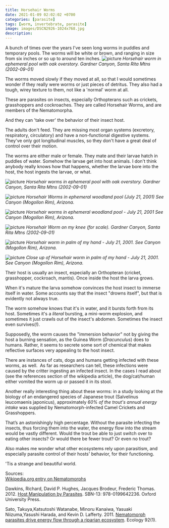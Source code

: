 ```yaml
---
title: Horsehair Worms
date: 2021-01-09 02:02:02 +0700
categories: [parasite]
tags: [worm, invertebrate, parasite]
image: images/DSCN2926-1024x768.jpg
description: 
---
```


A bunch of times over the years I've seen long worms in puddles and temporary pools. The worms will be white or brown, and ranging in size from six inches or so up to around ten inches.
![picture](images/DSCN9745-1024x768.jpg)
*Horsehair worm in ephemeral pool with oak overstory. Gardner Canyon, Santa Rita Mtns (2002-09-01)*

The worms moved slowly if they moved at all, so that I would sometimes wonder if they really were worms or just pieces of detritus. They also had a tough, wirey texture to them, not like a 'normal' worm at all.

These are parasites on insects, especially Orthopterans such as crickets, grasshoppers and cockroaches. They are called Horsehair Worms, and are  members of the Nematomorpha.

And they can 'take over' the behavior of their insect host.

The adults don't feed. They are missing most organ systems (excretory, respiratory, circulatory) and have a non-functional digestive systems. They've only got longitudinal muscles, so they don't have a great deal of control over their motion.

The worms are either male or female. They mate and their larvae hatch in puddles of water. Somehow the larvae get into host animals. I don't think anybody really knows how that happens, whether the larvae bore into the host, the host ingests the larvae, or what.

![picture](images/DSCN9695-1024x768.jpg)
*Horsehair worms in ephemeral pool with oak overstory. Gardner Canyon, Santa Rita Mtns (2002-09-01)*

![picture](images/DSCN2929-1024x768.jpg)
*Horsehair Worms in ephemeral woodland pool (July 21, 2001) See Canyon (Mogollon Rim), Arizona.*

![picture](images/DSCN2928-1024x768.jpg)
*Horsehair worms in ephemeral woodland pool - July 21, 2001 See Canyon (Mogollon Rim), Arizona.*

![picture](images/DSCN9748-1024x768.jpg)
*Horsehair Worm on my knee (for scale). Gardner Canyon, Santa Rita Mtns (2002-09-01)*

![picture](images/DSCN2925-1024x768.jpg)
*Horsehair worm in palm of my hand - July 21, 2001. See Canyon (Mogollon Rim), Arizona.*

![picture](images/DSCN2926-1024x768.jpg)
*Close up of Horsehair worm in palm of my hand - July 21, 2001. See Canyon (Mogollon Rim), Arizona.*

Their host is usually an insect, especially an Orthopteran (cricket, grasshopper, cockroach, mantis). Once inside the host the larva grows.

When it's mature the larva somehow convinces the host insect to immerse itself in water. Some accounts say that the insect "drowns itself", but that is evidently not always true.

The worm somehow knows that it's in water, and it bursts forth from its host. Sometimes it's a _literal_ bursting, a mini-worm explosion, and sometimes it just crawls out of the insect's abdomen. Sometimes the insect even survives(!).

Supposedly, the worm causes the "immersion behavior" not by giving the host a burning sensation, as the Guinea Worm (_Dracunculus_) does to humans. Rather, it seems to secrete some sort of chemical that makes reflective surfaces very appealing to the host insect.

There are instances of cats, dogs and humans getting infected with these worms, as well.  As far as researchers can tell, these infections were caused by the critter ingesting an infected insect. In the cases I read about (see the references section of the wikipedia article), the dog/cat/human either vomited the worm up or passed it in its stool.

Another really interesting thing about these worms: in a study looking at the biology of an endangered species of Japanese trout (Salvelinus leucomaenis japonicus), approximately _60% of the trout's annual energy intake_ was supplied by Nematomorph-infected Camel Crickets and Grasshoppers.  

That’s an astonishingly high percentage. Without the parasite infecting the insects, thus forcing them into the water, the energy flow into the stream would be vastly different. Would the trout be able to just switch over to eating other insects? Or would there be fewer trout? Or even no trout?

Also makes me wonder what other ecosystems rely upon parasitism, and especially parasite control of their hosts' behavior, for their functioning.

'Tis a strange and beautiful world.

Sources:  
[Wikipedia.org entry on Nematomorphs](https://en.wikipedia.org/wiki/Nematomorpha)

Dawkins, Richard, David P. Hughes, Jacques Brodeur, Frederic Thomas. 2012. 
[Host Manipulation by Parasites](https://www.amazon.com/gp/product/B00A39483S). SBN-13: 978-0199642236. Oxford University Press.

Sato, Takuya,Katsutoshi Watanabe, Minoru Kanaiwa, Yasuaki Niizuma,Yasushi Harada, and Kevin D. Lafferty. 2011. [Nematomorph parasites drive energy flow through a riparian ecosystem](https://esajournals.onlinelibrary.wiley.com/doi/abs/10.1890/09-1565.1). Ecology 92(1).
